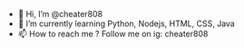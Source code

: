 - 👋 Hi, I’m @cheater808
- 🌱 I’m currently learning Python, Nodejs, HTML, CSS, Java
- 📫 How to reach me ? 
Follow me on ig: cheater808

<!---
cheater808/cheater808 is a ✨ special ✨ repository because its `README.md` (this file) appears on your GitHub profile.
You can click the Preview link to take a look at your changes.
--->
